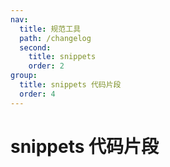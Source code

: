 ```yaml
---
nav:
  title: 规范工具
  path: /changelog
  second: 
    title: snippets
    order: 2
group:
  title: snippets 代码片段
  order: 4
---
```


# snippets 代码片段
